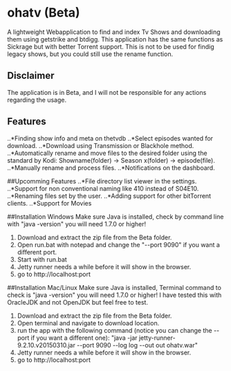 # ohatv (Beta)
A lightweight Webapplication to find and index Tv Shows and downloading them using getstrike and btdigg.
This application has the same functions as Sickrage but with better Torrent support.
This is not to be used for findig legacy shows, but you could still use the rename function.

## Disclaimer
The application is in Beta, and I will not be responsible for any actions regarding the usage.

## Features
..*Finding show info and meta on thetvdb
..*Select episodes wanted for download.
..*Download using Transmission or Blackhole method.
..*Automatically rename and move files to the desired folder using the standard by Kodi: Showname(folder) -> Season x(folder) -> episode(file).
..*Manually rename and process files.
..*Notifications on the dashboard.

##Upcomming Features
..*File directory list viewer in the settings.
..*Support for non conventional naming like 410 instead of S04E10.
..*Renaming files set by the user.
..*Adding support for other bitTorrent clients.
..*Support for Movies


##Installation Windows
Make sure Java is installed, check by command line with "java -version" you will need 1.7.0 or higher!

1. Download and extract the zip file from the Beta folder.
2. Open run.bat with notepad and change the "--port 9090" if you want a different port.
3. Start with run.bat
4. Jetty runner needs a while before it will show in the browser.
5. go to http://localhost:port

##Installation Mac/Linux
Make sure Java is installed, Terminal command to check is "java -version" you will need 1.7.0 or higher!
I have tested this with OracleJDK and not OpenJDK but feel free to test.

1. Download and extract the zip file from the Beta folder.
2. Open terminal and navigate to download location.
3. run the app with the following command (notice you can change the --port if you want a different one): "java -jar jetty-runner-9.2.10.v20150310.jar --port 9090 --log log --out out ohatv.war"
4. Jetty runner needs a while before it will show in the browser.
5. go to http://localhost:port
